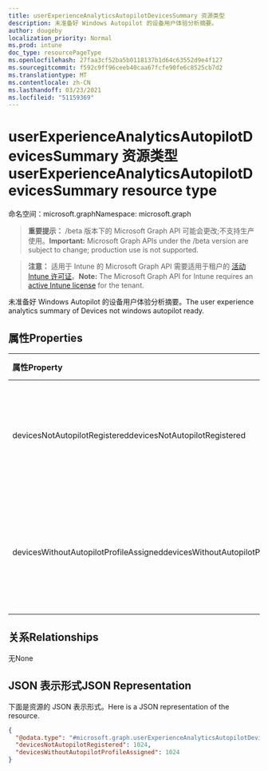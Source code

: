 ```yaml
---
title: userExperienceAnalyticsAutopilotDevicesSummary 资源类型
description: 未准备好 Windows Autopilot 的设备用户体验分析摘要。
author: dougeby
localization_priority: Normal
ms.prod: intune
doc_type: resourcePageType
ms.openlocfilehash: 27faa3cf52ba5b0118137b1d64c63552d9e4f127
ms.sourcegitcommit: f592c9ff96ceeb40caa67fcfe90fe6c8525cb7d2
ms.translationtype: MT
ms.contentlocale: zh-CN
ms.lasthandoff: 03/23/2021
ms.locfileid: "51159369"
---
```

# <a name="userexperienceanalyticsautopilotdevicessummary-resource-type"></a><span data-ttu-id="a9945-103">userExperienceAnalyticsAutopilotDevicesSummary 资源类型</span><span class="sxs-lookup"><span data-stu-id="a9945-103">userExperienceAnalyticsAutopilotDevicesSummary resource type</span></span>

<span data-ttu-id="a9945-104">命名空间：microsoft.graph</span><span class="sxs-lookup"><span data-stu-id="a9945-104">Namespace: microsoft.graph</span></span>

> <span data-ttu-id="a9945-105">**重要提示：** /beta 版本下的 Microsoft Graph API 可能会更改;不支持生产使用。</span><span class="sxs-lookup"><span data-stu-id="a9945-105">**Important:** Microsoft Graph APIs under the /beta version are subject to change; production use is not supported.</span></span>

> <span data-ttu-id="a9945-106">**注意：** 适用于 Intune 的 Microsoft Graph API 需要适用于租户的 [活动 Intune 许可证](https://go.microsoft.com/fwlink/?linkid=839381)。</span><span class="sxs-lookup"><span data-stu-id="a9945-106">**Note:** The Microsoft Graph API for Intune requires an [active Intune license](https://go.microsoft.com/fwlink/?linkid=839381) for the tenant.</span></span>

<span data-ttu-id="a9945-107">未准备好 Windows Autopilot 的设备用户体验分析摘要。</span><span class="sxs-lookup"><span data-stu-id="a9945-107">The user experience analytics summary of Devices not windows autopilot ready.</span></span>

## <a name="properties"></a><span data-ttu-id="a9945-108">属性</span><span class="sxs-lookup"><span data-stu-id="a9945-108">Properties</span></span>
|<span data-ttu-id="a9945-109">属性</span><span class="sxs-lookup"><span data-stu-id="a9945-109">Property</span></span>|<span data-ttu-id="a9945-110">类型</span><span class="sxs-lookup"><span data-stu-id="a9945-110">Type</span></span>|<span data-ttu-id="a9945-111">说明</span><span class="sxs-lookup"><span data-stu-id="a9945-111">Description</span></span>|
|:---|:---|:---|
|<span data-ttu-id="a9945-112">devicesNotAutopilotRegistered</span><span class="sxs-lookup"><span data-stu-id="a9945-112">devicesNotAutopilotRegistered</span></span>|<span data-ttu-id="a9945-113">Int32</span><span class="sxs-lookup"><span data-stu-id="a9945-113">Int32</span></span>|<span data-ttu-id="a9945-114">未注册 autopilot 的 intune 设备计数。</span><span class="sxs-lookup"><span data-stu-id="a9945-114">The count of intune devices that are not autopilot registerd.</span></span>|
|<span data-ttu-id="a9945-115">devicesWithoutAutopilotProfileAssigned</span><span class="sxs-lookup"><span data-stu-id="a9945-115">devicesWithoutAutopilotProfileAssigned</span></span>|<span data-ttu-id="a9945-116">Int32</span><span class="sxs-lookup"><span data-stu-id="a9945-116">Int32</span></span>|<span data-ttu-id="a9945-117">未分配 autopilot 配置文件的 intune 设备计数。</span><span class="sxs-lookup"><span data-stu-id="a9945-117">The count of intune devices not autopilot profile assigned.</span></span>|

## <a name="relationships"></a><span data-ttu-id="a9945-118">关系</span><span class="sxs-lookup"><span data-stu-id="a9945-118">Relationships</span></span>
<span data-ttu-id="a9945-119">无</span><span class="sxs-lookup"><span data-stu-id="a9945-119">None</span></span>

## <a name="json-representation"></a><span data-ttu-id="a9945-120">JSON 表示形式</span><span class="sxs-lookup"><span data-stu-id="a9945-120">JSON Representation</span></span>
<span data-ttu-id="a9945-121">下面是资源的 JSON 表示形式。</span><span class="sxs-lookup"><span data-stu-id="a9945-121">Here is a JSON representation of the resource.</span></span>
<!-- {
  "blockType": "resource",
  "@odata.type": "microsoft.graph.userExperienceAnalyticsAutopilotDevicesSummary"
}
-->
``` json
{
  "@odata.type": "#microsoft.graph.userExperienceAnalyticsAutopilotDevicesSummary",
  "devicesNotAutopilotRegistered": 1024,
  "devicesWithoutAutopilotProfileAssigned": 1024
}
```




